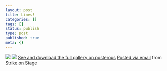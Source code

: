 ```yaml
---
layout: post
title: Lines!
categories: []
tags: []
status: publish
type: post
published: true
meta: {}
---
```


<!-- TODO: posterous post, won't work. -->

[![](http://posterous.com/getfile/files.posterous.com/strikeonstage/UTIoAcfSGZ8dZ5LTYA798tLfA7co0xwfRIq0n47EUvmPUyCTBt6WweBLR4BE/Screen_shot_2010-05-11_at_11.5.png.scaled.500.jpg)](http://posterous.com/getfile/files.posterous.com/strikeonstage/gDvLRNZ789eHianFf38nTnFLYcCU5jhVWfGLSf2y860qGhQEsDS2wCJnhUEn/Screen_shot_2010-05-11_at_11.5.png.scaled.1000.jpg) 
[![](http://posterous.com/getfile/files.posterous.com/strikeonstage/JqgtDiGU9UkdQZOzbNfo9nIDtXKko4VQfpNQ9cGwRya2vPs9YzgJDfRVfZXC/0Screen_shot_2010-05-11_at_11.5.png.scaled.500.jpg)](http://posterous.com/getfile/files.posterous.com/strikeonstage/NYahCD9MxVEkPISMJzmH988UY7zC2ZnPeigkDqm3n3gakqVpDXDu1wMQv8pK/0Screen_shot_2010-05-11_at_11.5.png.scaled.1000.jpg) 
[See and download the full gallery on posterous](http://strikeonstage.posterous.com/lines-201) 
[Posted via email](http://posterous.com)  from 
[Strike on Stage](http://strikeonstage.posterous.com/lines-201)
